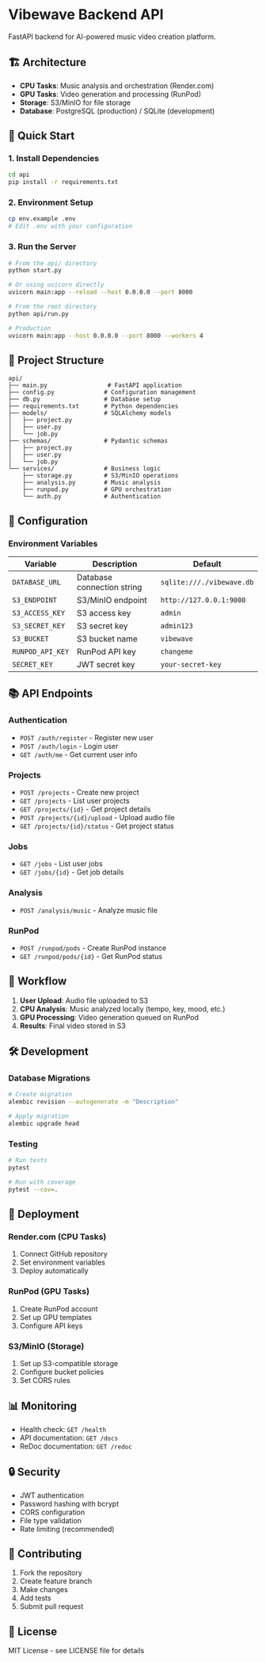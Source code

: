 # Vibewave Backend API

FastAPI backend for AI-powered music video creation platform.

## 🏗️ Architecture

- **CPU Tasks**: Music analysis and orchestration (Render.com)
- **GPU Tasks**: Video generation and processing (RunPod)
- **Storage**: S3/MinIO for file storage
- **Database**: PostgreSQL (production) / SQLite (development)

## 🚀 Quick Start

### 1. Install Dependencies

```bash
cd api
pip install -r requirements.txt
```

### 2. Environment Setup

```bash
cp env.example .env
# Edit .env with your configuration
```

### 3. Run the Server

```bash
# From the api/ directory
python start.py

# Or using uvicorn directly
uvicorn main:app --reload --host 0.0.0.0 --port 8000

# From the root directory
python api/run.py

# Production
uvicorn main:app --host 0.0.0.0 --port 8000 --workers 4
```

## 📁 Project Structure

```
api/
├── main.py                 # FastAPI application
├── config.py              # Configuration management
├── db.py                  # Database setup
├── requirements.txt       # Python dependencies
├── models/                # SQLAlchemy models
│   ├── project.py
│   ├── user.py
│   └── job.py
├── schemas/               # Pydantic schemas
│   ├── project.py
│   ├── user.py
│   └── job.py
└── services/              # Business logic
    ├── storage.py         # S3/MinIO operations
    ├── analysis.py        # Music analysis
    ├── runpod.py          # GPU orchestration
    └── auth.py            # Authentication
```

## 🔧 Configuration

### Environment Variables

| Variable | Description | Default |
|----------|-------------|---------|
| `DATABASE_URL` | Database connection string | `sqlite:///./vibewave.db` |
| `S3_ENDPOINT` | S3/MinIO endpoint | `http://127.0.0.1:9000` |
| `S3_ACCESS_KEY` | S3 access key | `admin` |
| `S3_SECRET_KEY` | S3 secret key | `admin123` |
| `S3_BUCKET` | S3 bucket name | `vibewave` |
| `RUNPOD_API_KEY` | RunPod API key | `changeme` |
| `SECRET_KEY` | JWT secret key | `your-secret-key` |

## 📚 API Endpoints

### Authentication
- `POST /auth/register` - Register new user
- `POST /auth/login` - Login user
- `GET /auth/me` - Get current user info

### Projects
- `POST /projects` - Create new project
- `GET /projects` - List user projects
- `GET /projects/{id}` - Get project details
- `POST /projects/{id}/upload` - Upload audio file
- `GET /projects/{id}/status` - Get project status

### Jobs
- `GET /jobs` - List user jobs
- `GET /jobs/{id}` - Get job details

### Analysis
- `POST /analysis/music` - Analyze music file

### RunPod
- `POST /runpod/pods` - Create RunPod instance
- `GET /runpod/pods/{id}` - Get RunPod status

## 🔄 Workflow

1. **User Upload**: Audio file uploaded to S3
2. **CPU Analysis**: Music analyzed locally (tempo, key, mood, etc.)
3. **GPU Processing**: Video generation queued on RunPod
4. **Results**: Final video stored in S3

## 🛠️ Development

### Database Migrations

```bash
# Create migration
alembic revision --autogenerate -m "Description"

# Apply migration
alembic upgrade head
```

### Testing

```bash
# Run tests
pytest

# Run with coverage
pytest --cov=.
```

## 🚀 Deployment

### Render.com (CPU Tasks)

1. Connect GitHub repository
2. Set environment variables
3. Deploy automatically

### RunPod (GPU Tasks)

1. Create RunPod account
2. Set up GPU templates
3. Configure API keys

### S3/MinIO (Storage)

1. Set up S3-compatible storage
2. Configure bucket policies
3. Set CORS rules

## 📊 Monitoring

- Health check: `GET /health`
- API documentation: `GET /docs`
- ReDoc documentation: `GET /redoc`

## 🔒 Security

- JWT authentication
- Password hashing with bcrypt
- CORS configuration
- File type validation
- Rate limiting (recommended)

## 🤝 Contributing

1. Fork the repository
2. Create feature branch
3. Make changes
4. Add tests
5. Submit pull request

## 📄 License

MIT License - see LICENSE file for details
